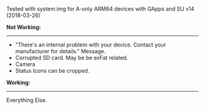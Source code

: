 Tested with system.img for A-only ARM64 devices with GApps and SU v14 (2018-03-26)

**Not Working:**
***

- "There's an internal problem with your device. Contact your manufacturer for details." Message.
- Corrupted SD card. May be be exFat related. 
- Camera
- Status Icons can be cropped.

**Working:**
***

Everything Else.

